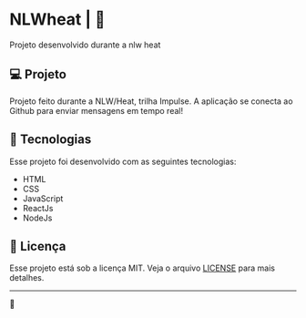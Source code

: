 # NLWheat | 🚀
Projeto desenvolvido durante a nlw heat 

## 💻 Projeto
Projeto feito durante a NLW/Heat, trilha Impulse. A aplicação se conecta ao Github para enviar mensagens em tempo real!


## 🚀 Tecnologias
Esse projeto foi desenvolvido com as seguintes tecnologias:

- HTML
- CSS
- JavaScript
- ReactJs
- NodeJs

## :memo: Licença

Esse projeto está sob a licença MIT. Veja o arquivo [LICENSE](LICENSE.md) para mais detalhes.

---

💜
